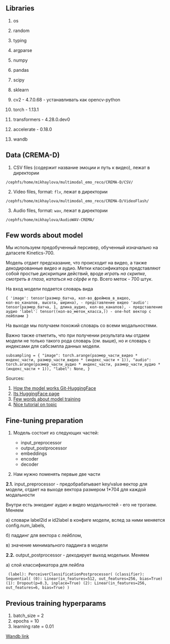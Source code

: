 ## Libraries

1. os
2. random
3. typing
4. argparse


5. numpy
6. pandas
7. scipy
8. sklearn
9. cv2 - 4.7.0.68 - устанавливать как opencv-python


10. torch - 1.13.1
11. transformers - 4.28.0.dev0
12. accelerate - 0.18.0


13. wandb

## Data (CREMA-D)

1. CSV files (содержит название эмоции и путь к видео), лежат в директории

`/cephfs/home/mikhaylova/multimodal_emo_reco/CREMA-D/CSV/`

2. Video files, format: `flv`, лежат в директории

`/cephfs/home/mikhaylova/multimodal_emo_reco/CREMA-D/VideoFlash/`

3. Audio files, format: `wav`, лежат в директории

`/cephfs/home/mikhaylova/AudioWAV-CREMA/`

## Few words about model

Мы используем предобученный персивер, обученный изначально на датасете Kinetics-700. 

Модель отдает предсказание, что происходит на видео, а также декодированные видео и аудио. Метки классификатора представляют собой простые дискрипции действий, вроде *играть на скрипке*, *смотреть в глаза*, *кататься на сёрфе* и пр. Всего меток - 700 штук.

На вход модели подается словарь вида

<code>{
    'image': tensor(размер_батча, кол-во_фреймов_в_видео, кол-во_каналов, высота, ширина), - представление видео
    'audio': tensor(размер_батча, 1, длина_аудио, кол-во_каналов), - представление аудио
    'label': tensor((кол-во_меток_класса,)) - one-hot вектор с лейблами
}</code>

На выходе мы получаем похожий словарь со всеми модальностями.

Важно также отметить, что при получении результата мы отдаем модели не только такого рода словарь (см. выше), но и словарь с индексами для сабсэмпла данных модели. 

<code>subsampling = {
    "image": torch.arange(размер_части_видео * индекс_части, размер_части_видео * (индекс_части + 1)),
    "audio": torch.arange(размер_части_аудио * индекс_части, размер_части_аудио * (индекс_части + 1)),
    "label": None,
}</code>

Sources:
1. <a href='https://github.com/huggingface/transformers/blob/v4.27.2/src/transformers/models/perceiver/modeling_perceiver.py#L3355'>How the model works Git-HuggingFace</a>
2. <a href='https://huggingface.co/deepmind/multimodal-perceiver'>Its HuggingFace page</a>
3. <a href='https://github.com/huggingface/blog/blob/main/perceiver.md#perceiver-for-multimodal-autoencoding'>Few words about model training</a>
4. <a href='https://github.com/NielsRogge/Transformers-Tutorials/blob/master/Perceiver/Perceiver_for_Multimodal_Autoencoding.ipynb'>Nice tutorial on topic</a>

## Fine-tuning preparation

1. Модель состоит из следующих частей:
    - input_preprocessor
    - output_postprocessor
    - embeddings
    - encoder
    - decoder
    
2. Нам нужно поменять первые две части

**2.1.** input_preprocessor - предобрабатывает key/value вектор для модели, отдает на выходе вектора размером 1\*704 для каждой модальности

Внутри есть энкодинг аудио и видео модальностей - его не трогаем. Меняем 

а) словари label2id и id2label в конфиге модели, вслед за ними меняется config.num_labels,

б) паддинг для вектора с лейблом,

в) значение минимального паддинга в модели

**2.2.** output_postprocessor - декодирует выход модельки. Меняем

а) слой классификатора для лейбла

<code>    (label): PerceiverClassificationPostprocessor(
      (classifier): Sequential(
        (0): Linear(in_features=512, out_features=256, bias=True)
        (1): Dropout(p=0.3, inplace=True)
        (2): Linear(in_features=256, out_features=6, bias=True)
      )</code>

## Previous training hyperparams

1. batch_size = 2
2. epochs = 10
3. learning rate = 0.01

<a href='https://wandb.ai/annette-mikhaylova/crema-perceiver?workspace='>Wandb link</a>
